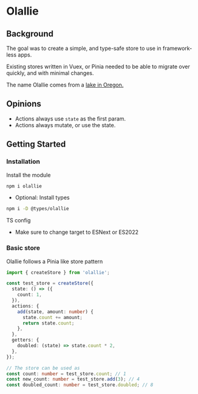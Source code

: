 # Olallie

## Background
The goal was to create a simple, and type-safe store to use in framework-less apps.

Existing stores written in Vuex, or Pinia needed to be able to migrate over quickly, and with minimal changes.

The name Olallie comes from a [lake in Oregon.](https://www.fs.usda.gov/recarea/mthood/recarea/?recid=52978)

## Opinions

- Actions always use `state` as the first param. 
- Actions always mutate, or use the state.

## Getting Started
### Installation
Install the module
  ```bash
  npm i olallie
  ```
  - Optional: Install types
  ```bash
  npm i -D @types/olallie
  ```
TS config
  - Make sure to change target to ESNext or ES2022
### Basic store
Olallie follows a Pinia like store pattern
  ```typescript
  import { createStore } from 'olallie';

  const test_store = createStore({
    state: () => ({
      count: 1,
    }),
    actions: {
      add(state, amount: number) {
        state.count += amount;
        return state.count;
      },
    },
    getters: {
      doubled: (state) => state.count * 2,
    },
  });

  // The store can be used as
  const count: number = test_store.count; // 1
  const new_count: number = test_store.add(3); // 4
  const doubled_count: number = test_store.doubled; // 8
  ```
